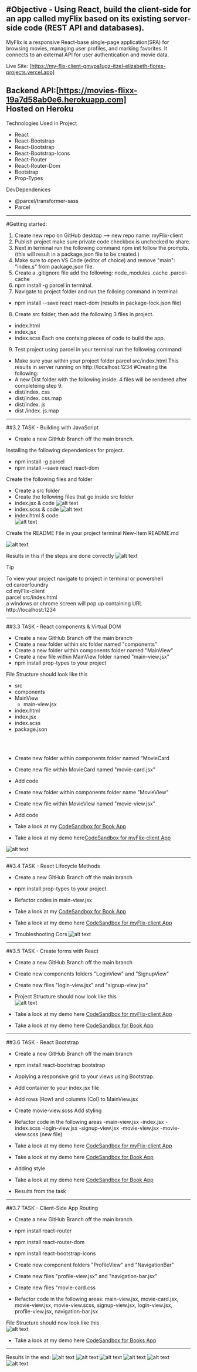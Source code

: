 #Objective - Using React, build the client-side for an app called myFlix based on its existing server-side code (REST API and databases).
------------------------------------------------
MyFlix is a responsive React-base single-page application(SPA) for browsing movies, managing user profiles, and marking favorites.
It connects to an external API for user authentication and movie data.

Live Site: [https://my-flix-client-gmypa1ugz-itzel-elizabeth-flores-projects.vercel.app] <br/>

Backend API:[https://movies-flixx-19a7d58ab0e6.herokuapp.com]<br/>
Hosted on Heroku 
------------------------------------------------
Technologies Used in Project

- React
- React-Bootstrap
- React-Bootstrap
- React-Bootstrap-Icons
- React-Router
- React-Router-Dom
- Bootstrap
- Prop-Types

DevDependenices 
- @parcel/transformer-sass
- Parcel
-------------------------------------------------

#Getting started:
1. Create new repo on GitHub desktop --> new repo name: myFlix-client
2. Publish project make sure private code checkbox is unchecked to share.
3. Next in terminal run the following command npm init follow the prompts.
(this will result in a package.json file to be created.)
4. Make sure to open VS Code (editor of choice) and remove "main": "index.s" from package.json file.
5. Create a .gitignore file add the following:
node_modules
.cache
.parcel-cache
6. npm install -g parcel in terminal. 
7. Navigate to project folder and run the folloing command in terminal:
- npm install --save react react-dom (results in package-lock.json file)
8. Create src folder, then add the following 3 files in project.
- index.html
- index.jsx
- index.scss
Each one containg pieces of code to build the app.
9. Test project using parcel in your terminal run the following command:
- Make sure your within your project folder 
parcel src/index.html
This results in server running on http://localhost:1234
#Creating the following:
- A new Dist folder
with the following inside: 4 files will be rendered after completeing step 9.
- dist/index. css 
- dist/index. css.map
- dist/index. js
- dist /index. js.map

-----------------------------------------
##3.2 TASK - Building with JavaScript
- Create a new GitHub Branch off the main branch.<br/>

Installing the following dependenices for project.

- npm install -g parcel
- npm install --save react react-dom

Create the following files and folder
- Create a src folder
- Create the following files that go inside src folder
- index.jsx & code
![alt text](<4 - create new file index jsx add code.png>)
- index.scss & code
![alt text](<5 - create new file index scss add code.png>) <br/>
- index.html & code <br/>
![alt text](<6 - create new file index html add code.png>) 

Create the README File in your project terminal
New-Item README.md

![alt text](<3 - Creating README files for github projects.png>)

Results in this if the steps are done correctly
![alt text](<2 - Results after creating 3 index files.png>)

>[!Tip]
> To view your project navigate to project in terminal or powershell <br/>
> cd careerfoundry <br/>
> cd myFlix-client <br/>
> parcel src/index.html <br/>
> a windows or chrome screen will pop up containing URL http://localhost:1234 <br/>
------------------------------------------
##3.3 TASK - React components & Virtual DOM

- Create a new GitHub Branch off the main branch
- Create a new folder within src folder named "components"
- Create a new folder within components folder named "MainView"
- Create a new file within MainView folder named "main-view.jsx"
- npm install prop-types to your project 

File Structure should look like this
 - src 
 - components
 - MainView
    - main-view.jsx
 - index.html
 - index.jsx
 - index.scss
 - package.json

<br/>
<br/>

- Create new folder within components folder named "MovieCard 
- Create new file within MovieCard named "movie-card.jsx" 
- Add code 

- Create new folder within components folder name "MovieView"
- Create new file within MovieView named "movie-view.jsx"
- Add code 

- Take a look at my [CodeSandbox for Book App](https://codesandbox.io/p/sandbox/3-3-react-components-project-setup-forked-1-4wnhgr)
- Take a look at my demo here[CodeSandbox for myFlix-client App](https://codesandbox.io/p/sandbox/3-3-project-setup-for-myflix-final-task-2-)


![alt text](<Results from task.png>)

---------------------------------------------
##3.4 TASK - React Lifecycle Methods

- Create a new GitHub Branch off the main branch
- npm install prop-types to your project.

- Refactor codes in main-view.jsx

- Take a look at my [CodeSandbox for Book App](https://codesandbox.io/p/sandbox/sweet-dream-6qzvwp)
- Take a look at my demo here [CodeSandbox for myFlix-client App](https://codesandbox.io/p/sandbox/elastic-bush-29x56h)

- Troubleshooting Cors
![alt text](<troubleshoot cors.png>)

---------------------------------------------
##3.5 TASK - Create forms with React

- Create a new GitHub Branch off the main branch
- Create new components folders "LoginView" and "SignupView"
- Create new files "login-view.jsx" and "signup-view.jsx"

- Project Structure should now look like this <br/>
![alt text](<file structure 35.png>)


- Take a look at my demo here [CodeSandbox for myFlix-client App](https://codesandbox.io/p/sandbox/elated-nova-scxvh8)
- Take a look at my demo here [CodeSandbox for Book App](https://codesandbox.io/p/sandbox/3-5-books-app-react-demo-forked-7-l4n9h7)


-----------------------------------------------
##3.6 TASK - React Bootstrap

- Create a new GitHub Branch off the main branch
- npm install react-bootstrap bootstrap
- Applying a responsive grid to your views using Bootstrap.
- Add container to your index.jsx file
- Add rows (Row) and columns (Col) to MainView.jsx
- Create movie-view.scss Add styling

- Refactor code in the following areas
 -main-view.jsx
 -index.jsx
 -index.scss
 -login-view.jsx
 -signup-view.jsx
 -movie-view.jsx
 -movie-view.scss (new file)

- Take a look at my demo here [CodeSandbox for myFlix-client App](https://codesandbox.io/p/sandbox/3-6-final-task-vldk7s)
- Take a look at my demo here [CodeSandbox for Book App](https://codesandbox.io/p/sandbox/delicate-cookies-kdl337)
- Adding style 
- Take a look at my demo here [CodeSandbox for Book App](https://codesandbox.io/p/sandbox/3-6-books-app-react-demo-8-nm46qx)

- Results from the task <br/>


------------------------------------------------
##3.7 TASK - Client-Side App Routing

- Create a new GitHub Branch off the main branch
- npm install react-router
- npm install react-router-dom
- npm install react-bootstrap-icons

- Create new component folders "ProfileView" and "NavigationBar"
- Create new files "profile-view.jsx" and "navigation-bar.jsx"
- Create new files "movie-card.css

- Refactor code in the following areas:
main-view.jsx, movie-card.jsx, movie-view.jsx, movie-view.scss, signup-view.jsx, login-view.jsx, profile-view.jsx, navigation-bar.jsx

File Structure should now look like this <br/>
![alt text](<file structure 37.png>)

- Take a look at my demo here [CodeSandbox for Books App](https://codesandbox.io/p/sandbox/3-7-routing-starting-repo-forked-hkfkqz)

------------------------------------------------
Results In the end:
![alt text](<LoginView to myFlix.png>)
![alt text](<SignupView to myFlix.png>)
![alt text](<MainView to myFlix.png>)
![alt text](movieview.png)
![alt text](<ProfileView to myFlix.png>)
![alt text](<ProfileView to myFlix 2.png>)